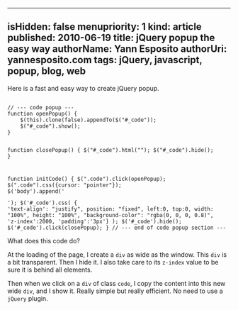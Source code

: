 -----
isHidden:       false
menupriority:   1
kind:           article
published: 2010-06-19
title: jQuery popup the easy way
authorName: Yann Esposito
authorUri: yannesposito.com
tags: jQuery, javascript, popup, blog, web
-----

Here is a fast and easy way to create jQuery popup.

<code class="javascript" file="essai.js">
// --- code popup ---
function openPopup() {
    $(this).clone(false).appendTo($("#_code"));
    $("#_code").show();
}

function closePopup() {
    $("#_code").html("");
    $("#_code").hide();
}

function initCode() {
    $(".code").click(openPopup);
    $(".code").css({cursor: "pointer"});
    $('body').append('<div id="_code"></div>');
    $('#_code').css( { 'text-align': "justify", position: "fixed", 
                        left:0, top:0, width: "100%", height: "100%", 
                        "background-color": "rgba(0, 0, 0, 0.8)", 'z-index':2000, 'padding':'3px'} );
    $('#_code').hide();
    $('#_code').click(closePopup);
}
// --- end of code popup section ---
</code>

What does this code do?

At the loading of the page, I create a `div` as wide as the window. 
This `div` is a bit transparent. Then I hide it. I also take care to its `z-index` value to be sure it is behind all elements.

Then when we click on a `div` of class `code`, I copy the content into this new wide `div`, and I show it. 
Really simple but really efficient. 
No need to use a `jQuery` plugin.
